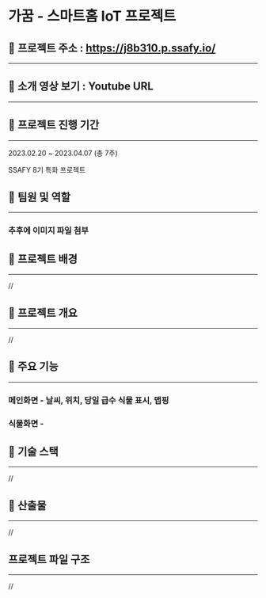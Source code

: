 # 가꿈 - 스마트홈 IoT 프로젝트

## 🌱 프로젝트 주소 : https://j8b310.p.ssafy.io/

---

## 🌱 소개 영상 보기 : Youtube URL

---

## 🌱 프로젝트 진행 기간

---

2023.02.20 ~ 2023.04.07 (총 7주)

SSAFY 8기 특화 프로젝트

## 🌱 팀원 및 역할

---

### 추후에 이미지 파일 첨부

## 🌱 프로젝트 배경

---

//

## 🌱 프로젝트 개요

---

//

## 🌱 주요 기능

---

### 메인화면 - 날씨, 위치, 당일 급수 식물 표시, 맵핑

### 식물화면 - 

## 🌱 기술 스택

---

//

## 🌱 산출물

---

//

## 프로젝트 파일 구조

---

//
